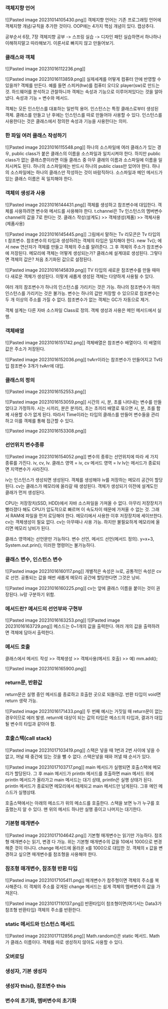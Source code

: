 ### 객체지향 언어

![[Pasted image 20231014105430.png]]
객체지향 언어는 기존 프로그래밍 언어에 객체지향 개념/규칙을 추가한 것이다.
OOP에는 4가지 핵심 개념이 있다. 캡상추다.

공부순서
6장, 7장 객체지향 공부 -> 스프링 실습 -> 디자인 패턴
실습하면서 하나하나 이해하지말고 따라해보기. 이론서로 빠지지 않고 만들어보기.

### 클래스와 객체
![[Pasted image 20231016112236.png]]

![[Pasted image 20231016113859.png]]
실제세계를 어떻게 컴퓨터 안에 반영할 수 있을까? 객체를 만든다.
예를 들면 스피커(hw)를 컴퓨터 오디오 player(sw)로 만드는 것.
하드웨어를 분석하고 관찰하니까 객체는 속성과 기능으로 이루어져있다는 것을 알아냈다.
속성과 기능 = 변수와 메서드.

객체는 모든 인스턴스를 대표하는 일반적 용어. 인스턴스는 특정 클래스로부터 생성된 객체.
클래스를 만들고 난 후에는 인스턴스를 따로 만들어야 사용할 수 있다. 
인스턴스를 사용한다는 것은 클래스에서 정의한 속성과 기능을 사용한다는 의미.

### 한 파일 여러 클래스 작성하기
![[Pasted image 20231016115548.png]]
하나의 소스파일에 여러 클래스가 있는 경우, public class가 붙은 클래스의 이름을 소스파일과 일치시켜야 한다. 하지만 public class가 없는 클래스뿐이라면 이들 클래스 중 아무 클래의 이름과 소스파일에 이름을 일치시켜도 된다. 
하나의 소스파일에는 반드시 하나의 public class만 있어야 한다. 
하나의 소스파일에는 하나의 클래스만 작성하는 것이 바람직하다.
소스파일과 메인 메서드가 있는 클래스 이름은 꼭 일치해야 한다.

### 객체의 생성과 사용
![[Pasted image 20231016144431.png]] 
객체를 생성하고 참조변수에 대입한다.
객체를 사용하려면 변수와 메서드를 사용해야 한다. 
t.channel은 Tv 인스턴스의 멤버변수 channel의 값을 7로 한다는 것. 
클래스 작성(설계도) >> 객체생성(제품) >> 객체사용(제품사용) 

![[Pasted image 20231016145445.png]]
그림에서 말하는 Tv 리모콘은 Tv 타입의 t 참조변수.
참조변수의 타입과 생성하려는 객체의 타입은 일치해야 한다.
new Tv(); 에서 new 연산자가 객체를 만들고 객체의 주소를 알려준다. 
그 후 객체의 주소가 참조변수에 저장된다. 
메모리에 객체는 어떻게 생성되는가? 클래스에 설계대로 생성된다. 
그렇다면 객체의 값은? 처음 초기화된 값으로 설정된다.

![[Pasted image 20231016145839.png]]
TV 타입의 새로운 참조변수를 만들 때마다 새로운 객체가 생성된다. 이렇게 새롭게 생성된 객체는 다양하게 사용될 수 있다. 

여러 개의 참조변수가 하나의 인스턴스를 가리키는 것은 가능.
하나의 참조변수가 여러 인스턴스를 가리키는 것은 불가능. 
변수는 하나의 값만 저장할 수 있으므로 참조변수는 두 개 이상의 주소를 가질 수 없다.
참조변수가 없는 객체는 GC가 자동으로 제거. 

객체 설계는 다른 자바 소스파일 Class로 정의. 객체 생성과 사용은 메인 메서드에서 실행.

### 객체배열
![[Pasted image 20231016151742.png]]
객체배열은 참조변수 배열이다. 이 배열의 값은 주소가 저장된다. 

![[Pasted image 20231016152036.png]]
tvArr이라는 참조변수가 만들어지고 Tv타입 참조변수 3개가 tvArr에 대입.

### 클래스의 정의
![[Pasted image 20231016152553.png]]

![[Pasted image 20231016153059.png]]
시간의 시, 분, 초를 나타내는 변수를 만들었다고 가정하자. 시는 시끼리, 분은 분끼리, 초는 초끼리 배열로 묶으면 시, 분, 초를 함께 사용할 수가 없게 된다. 따라서 Time이라는 타입의 클래스를 만들어 변수들을 관리하고 이를 객체를 통해 접근할 수 있다. 

![[Pasted image 20231016153308.png]]

### 선언위치 변수종류

![[Pasted image 20231016154052.png]]
변수의 종류는 선언위치에 따라 세 가지 종류를 가진다. iv, cv, lv.
클래스 영역 = iv, cv
메서드 영역 = lv
lv는 메서드가 종료되면 지역변수가 사라진다. 

iv는 인스턴스가 생성되면 생성된다. 
객체를 생성해야 iv를 저장하는 메모리 공간이 할당된다.
cv는 클래스가 메모리에 올라갈 때 생성된다. 
객체가 생성되기 이전에 설계도인 클래가 먼저 생성된다.

CPU는 저장장치(SSD, HDD)에서 자바 소스파일을 가져올 수 없다.
아무리 저장장치가 빨라졌다 해도 CPU가 압도적으로 빠르며 이 속도차이 때문에 가져올 수 없는 것. 그래서 RAM에 파일을 먼저 로딩해야 한다. 
메모리에서 사용한 이후 저장장치에 세이브한다. 
cv는 객체생성이 필요 없다. cv는 아무때나 사용 가능. 하지만 불필요하게 메모리에 올리면 메모리 낭비가 된다.

클래스 영역에는 선언문만 가능하다. 변수 선언, 메서드 선언(메서드 정의).
y=x+3, System.out.prin(); 이러한 명령어는 불가능하다.

### 클래스 변수, 인스턴스 변수
![[Pasted image 20231016160117.png]]
개별적은 속성은 iv로, 공통적인 속성은 cv로 선언.
공통되는 값을 매번 새롭게 메모리 공간에 할당한다면 그것은 낭비.

![[Pasted image 20231016160225.png]]
cv는 앞에 클래스 이름을 붙이는 것이 권장된다. iv랑 구분하기 위함.

### 메서드란? 메서드의 선언부와 구현부

![[Pasted image 20231016163253.png]]
![[Pasted image 20231016163729.png]]
메스드는 0~1개의 값을 출력한다. 여러 개의 값을 출력하려면 객체에 담아서 출력한다.

### 메서드 호출
클래스에서 메서드 작성 >> 객체생성 >> 객체사용(메서드 호출) >> 예) mm.add();

![[Pasted image 20231016165900.png]]
### return문, 반환값

return문은 실행 중인 메서드를 종료하고 호출한 곳으로 되돌아감.
반환 타입이 void면 return 생략 가능. 

![[Pasted image 20231016171433.png]]
두 번째 예시는 거짓일 때 return문이 없는 경우이므로 에러 발생. 
return에 대상이 되는 값의 타입은 메소드의 타입과, 결과가 대입될 변수의 타입과 같아야 함.

### 호출스택(call stack)
![[Pasted image 20231017103419.png]]
스택은 넣을 때 1번과 2번 사이에 넣을 수 없고, 꺼널 때 중간에 있는 것을 뺄 수 없다. 스택은넣을 때와 꺼낼 때 순서가 있다.

![[Pasted image 20231017103717.png]]
main 메서드가 실행되면 호출스택에 메모리가 할당된다. 그 후 main 메서드가 println 메서드를 호출하면 main 메서드 위에 println 메서드가 올라가고 main 메서드는 대기 상태, println은 실행 상태가 된다. println 메서드가 종료되면 메모리에서 해제되고 main 메서드만 남게된다. 그후 메인 메스드가 실행상태. 

호출스택에서는 아래의 메소드가 위의 메소드를 호출한다. 스택을 보면 누가 누구를 호출했는지 알 수 있다. 맨 위의 메서드 하나만 실행 중이고 나머지는 대기한다. 

### 기본형 매개변수

![[Pasted image 20231017104642.png]]
기본형 매개변수는 읽기만 가능하다.
참조형 매개변수는 읽기, 변경 다 가능.
위는 기본형 매개변수의 값을 10에서 1000으로 변경해준 것이 아니다.
change 메서드에 올라온 x를 1000으로 대입한 것.
객체의 x 값을 변경하고 싶으면 매개변수를 참조형을 사용해야 한다.

### 참조형 매개변수, 참조형 반환 타입
![[Pasted image 20231017105411.png]]
매개변수가 참주형이면 객체의 주소를 복사해준다.
이 객체의 주소를 갖게된 change 메서드는 쉽게 객체의 멤버변수의 값을 가져온다.

![[Pasted image 20231017110137.png]]
반환타입이 참조형이면(여기서는 Data3가 참조형 반환타입) 객체의 주소를 반환한다. 

### static 메서드와 인스턴스 메서드
![[Pasted image 20231017112856.png]]
Math.random()은 static 메서드. Math가 클래스 이름이다. 객체를 따로 생성하지 않아도 사용할 수 있다.




### 오버로딩






### 생성자, 기본 생성자





### 생성자 this(), 참조변수 this





### 변수의 초기화, 멤버변수의 초기화





